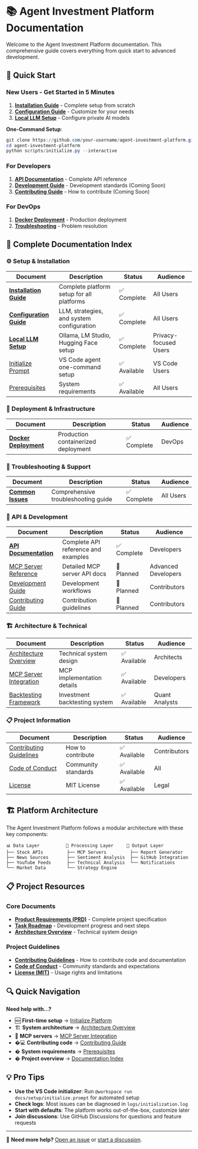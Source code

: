 # 📚 Agent Investment Platform Documentation

Welcome to the Agent Investment Platform documentation. This comprehensive guide covers everything from quick start to advanced development.

## 🚀 Quick Start

### New Users - Get Started in 5 Minutes
1. **[Installation Guide](setup/installation-guide.md)** - Complete setup from scratch
2. **[Configuration Guide](setup/configuration-guide.md)** - Customize for your needs
3. **[Local LLM Setup](setup/local-llm-setup.md)** - Configure private AI models

**One-Command Setup**:
```powershell
git clone https://github.com/your-username/agent-investment-platform.git
cd agent-investment-platform
python scripts/initialize.py --interactive
```

### For Developers
1. **[API Documentation](api/README.md)** - Complete API reference
2. **[Development Guide](development/README.md)** - Development standards (Coming Soon)
3. **[Contributing Guide](development/contributing.md)** - How to contribute (Coming Soon)

### For DevOps
1. **[Docker Deployment](deployment/docker-deployment.md)** - Production deployment
2. **[Troubleshooting](troubleshooting/common-issues.md)** - Problem resolution

## 📖 Complete Documentation Index

### ⚙️ Setup & Installation
| Document | Description | Status | Audience |
|----------|-------------|--------|----------|
| **[Installation Guide](setup/installation-guide.md)** | Complete platform setup for all platforms | ✅ Complete | All Users |
| **[Configuration Guide](setup/configuration-guide.md)** | LLM, strategies, and system configuration | ✅ Complete | All Users |
| **[Local LLM Setup](setup/local-llm-setup.md)** | Ollama, LM Studio, Hugging Face setup | ✅ Complete | Privacy-focused Users |
| [Initialize Prompt](setup/initialize.prompt.md) | VS Code agent one-command setup | ✅ Available | VS Code Users |
| [Prerequisites](prerequisites.md) | System requirements | ✅ Available | All Users |

### 🐋 Deployment & Infrastructure
| Document | Description | Status | Audience |
|----------|-------------|--------|----------|
| **[Docker Deployment](deployment/docker-deployment.md)** | Production containerized deployment | ✅ Complete | DevOps |

### 🔧 Troubleshooting & Support
| Document | Description | Status | Audience |
|----------|-------------|--------|----------|
| **[Common Issues](troubleshooting/common-issues.md)** | Comprehensive troubleshooting guide | ✅ Complete | All Users |

### 🔌 API & Development
| Document | Description | Status | Audience |
|----------|-------------|--------|----------|
| **[API Documentation](api/README.md)** | Complete API reference and examples | ✅ Complete | Developers |
| [MCP Server Reference](api/mcp-server-reference.md) | Detailed MCP server API docs | 📝 Planned | Advanced Developers |
| [Development Guide](development/README.md) | Development workflows | 📝 Planned | Contributors |
| [Contributing Guide](development/contributing.md) | Contribution guidelines | 📝 Planned | Contributors |

### 🏗️ Architecture & Technical
| Document | Description | Status | Audience |
|----------|-------------|--------|----------|
| [Architecture Overview](architecture.md) | Technical system design | ✅ Available | Architects |
| [MCP Server Integration](mcp-server-integration.md) | MCP implementation details | ✅ Available | Developers |
| [Backtesting Framework](backtesting-framework-summary.md) | Investment backtesting system | ✅ Available | Quant Analysts |

### 📋 Project Information
| Document | Description | Status | Audience |
|----------|-------------|--------|----------|
| [Contributing Guidelines](CONTRIBUTING.md) | How to contribute | ✅ Available | Contributors |
| [Code of Conduct](CODE_OF_CONDUCT.md) | Community standards | ✅ Available | All |
| [License](LICENSE.md) | MIT License | ✅ Available | Legal |

## 🏗️ Platform Architecture

The Agent Investment Platform follows a modular architecture with these key components:

```
📊 Data Layer          🤖 Processing Layer     📝 Output Layer
├── Stock APIs         ├── MCP Servers         ├── Report Generator
├── News Sources       ├── Sentiment Analysis  ├── GitHub Integration
├── YouTube Feeds      ├── Technical Analysis  └── Notifications
└── Market Data        └── Strategy Engine
```

## 📋 Project Resources

### Core Documents
- **[Product Requirements (PRD)](../tasks/prd.md)** - Complete project specification
- **[Task Roadmap](../tasks/tasks-prd.md)** - Development progress and next steps
- **[Architecture Overview](architecture.md)** - Technical system design

### Project Guidelines
- **[Contributing Guidelines](CONTRIBUTING.md)** - How to contribute code and documentation
- **[Code of Conduct](CODE_OF_CONDUCT.md)** - Community standards and expectations
- **[License (MIT)](LICENSE.md)** - Usage rights and limitations

## 🔍 Quick Navigation

**Need help with...?**
- 🆕 **First-time setup** → [Initialize Platform](setup/initialize.prompt.md)
- 🏗️ **System architecture** → [Architecture Overview](architecture.md)
- 🤖 **MCP servers** → [MCP Server Integration](mcp-server-integration.md)
- �‍💻 **Contributing code** → [Contributing Guide](CONTRIBUTING.md)
- � **System requirements** → [Prerequisites](prerequisites.md)
- � **Project overview** → [Documentation Index](index.md)

## 💡 Pro Tips

- **Use the VS Code initializer**: Run `@workspace run docs/setup/initialize.prompt` for automated setup
- **Check logs**: Most issues can be diagnosed in `logs/initialization.log`
- **Start with defaults**: The platform works out-of-the-box, customize later
- **Join discussions**: Use GitHub Discussions for questions and feature requests

---

📧 **Need more help?** [Open an issue](https://github.com/eightbitreaper/agent-investment-platform/issues) or [start a discussion](https://github.com/eightbitreaper/agent-investment-platform/discussions).
